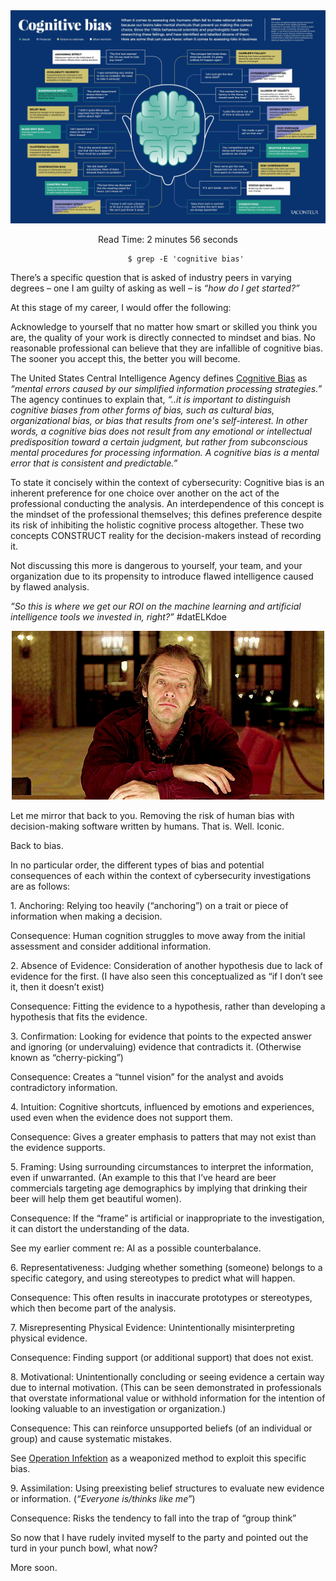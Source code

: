 
<center><img src="/images/18-cognitive-bias-examples.jpg" alt="Photo courtesy of https://venitism.wordpress.com/2018/03/04/cognitive-bias-3/"></center>

<div style="text-align: center;">

   <p>Read Time: 2 minutes 56 seconds</p>
    
<article class="post detailed">
   
            $ grep -E 'cognitive bias'
  
  <div style="text-align: left;">
<p>There’s a specific question that is asked of industry peers in varying degrees – one I am guilty of asking as well – is <em>“how do I get started?”</em></p>

<p>At this stage of my career, I would offer the following:</p>

<p>Acknowledge to yourself that no matter how smart or skilled you think you are, the quality of your work is directly connected to mindset and bias. No reasonable professional can believe that they are infallible of cognitive bias. The sooner you accept this, the better you will become.</p>

<p>The United States Central Intelligence Agency defines <a href="https://www.cia.gov/library/center-for-the-study-of-intelligence/csi-publications/books-and-monographs/psychology-of-intelligence-analysis/art12.html" title="Cognitive Bias">Cognitive Bias</a> as <em>“mental errors caused by our simplified information processing strategies.”</em> The agency continues to explain that, <em>“..it is important to distinguish cognitive biases from other forms of bias, such as cultural bias, organizational bias, or bias that results from one's self-interest. In other words, a cognitive bias does not result from any emotional or intellectual predisposition toward a certain judgment, but rather from subconscious mental procedures for processing information. A cognitive bias is a mental error that is consistent and predictable.”</em></p>

<p>To state it concisely within the context of cybersecurity: Cognitive bias is an inherent preference for one choice over another on the act of the professional conducting the analysis. An interdependence of this concept is the mindset of the professional themselves; this defines preference despite its risk of inhibiting the holistic cognitive process altogether. These two concepts CONSTRUCT reality for the decision-makers instead of recording it.</p>

<p>Not discussing this more is dangerous to yourself, your team, and your organization due to its propensity to introduce flawed intelligence caused by flawed analysis.</p>

<p><em>”So this is where we get our ROI on the machine learning and artificial intelligence tools we invested in, right?”</em> #datELKdoe</p>

<center><img src="/images/ShiningLaugh.gif"></center>

<p>Let me mirror that back to you. Removing the risk of human bias with decision-making software written by humans. That is. Well. Iconic.</p>

<p>Back to bias.</p>

<p>In no particular order, the different types of bias and potential consequences of each within the context of cybersecurity investigations are as follows:</p>

   <p>1. Anchoring: Relying too heavily (“anchoring”) on a trait or piece of information when making a decision.</p>
        <p>Consequence: Human cognition struggles to move away from the initial assessment and consider additional information.</p>
    <p>2. Absence of Evidence: Consideration of another hypothesis due to lack of evidence for the first. (I have also seen this conceptualized as “if I don’t see it, then it doesn’t exist)</p>
        Consequence: Fitting the evidence to a hypothesis, rather than developing a hypothesis that fits the evidence.
    <p>3. Confirmation: Looking for evidence that points to the expected answer and ignoring (or undervaluing) evidence that contradicts it. (Otherwise known as “cherry-picking”)</p>
        <p>Consequence: Creates a “tunnel vision” for the analyst and avoids contradictory information.</p>
    <p>4. Intuition: Cognitive shortcuts, influenced by emotions and experiences, used even when the evidence does not support them.</p>
        <p>Consequence: Gives a greater emphasis to patters that may not exist than the evidence supports.</p>
    <p>5. Framing: Using surrounding circumstances to interpret the information, even if unwarranted. (An example to this that I’ve heard are beer commercials targeting age demographics by implying that drinking their beer will help them get beautiful women).</p>
        <p>Consequence: If the “frame” is artificial or inappropriate to the investigation, it can distort the understanding of the data.</p>
        <p>See my earlier comment re: AI as a possible counterbalance.</p>
    <p>6. Representativeness: Judging whether something (someone) belongs to a specific category, and using stereotypes to predict what will happen.</p>
        <p>Consequence: This often results in inaccurate prototypes or stereotypes, which then become part of the analysis.</p>
    <p>7. Misrepresenting Physical Evidence: Unintentionally misinterpreting physical evidence.</p>
        <p>Consequence: Finding support (or additional support) that does not exist.</p>
    <p>8. Motivational: Unintentionally concluding or seeing evidence a certain way due to internal motivation. (This can be seen demonstrated in professionals that overstate informational value or withhold information for the intention of looking valuable to an investigation or organization.)</p>
        <p>Consequence: This can reinforce unsupported beliefs (of an individual or group) and cause systematic mistakes.</p>
        <p>See <a href="https://www.nytimes.com/2018/11/12/opinion/russia-meddling-disinformation-fake-news-elections.html" title="Operation Infektion">Operation Infektion</a> as a weaponized method to exploit this specific bias.</p>
    <p>9. Assimilation: Using preexisting belief structures to evaluate new evidence or information. (<em>“Everyone is/thinks like me”</em>)</p>
        <p>Consequence: Risks the tendency to fall into the trap of “group think”</p>

<p>So now that I have rudely invited myself to the party and pointed out the turd in your punch bowl, what now?</p>

<p>More soon.</p>
